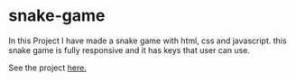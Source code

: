 # snake-game

In this Project I have made a snake game with html, css and javascript. this snake game is fully responsive and it has keys that user can use.

See the project [here.](https://ayush-0507.github.io/snake-game/)
